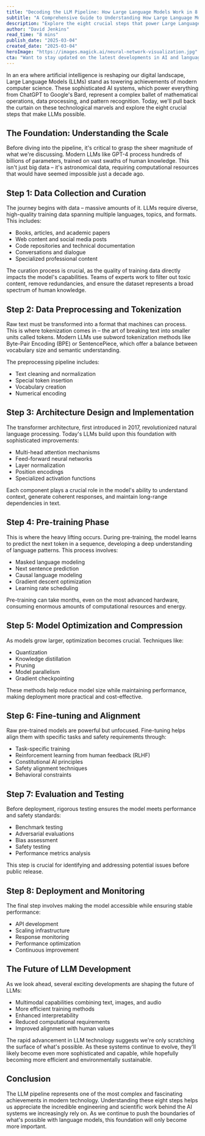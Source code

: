 ```yaml
---
title: "Decoding the LLM Pipeline: How Large Language Models Work in 8 Steps"
subtitle: "A Comprehensive Guide to Understanding How Large Language Models Function"
description: "Explore the eight crucial steps that power Large Language Models (LLMs), from data collection and preprocessing to deployment and monitoring. This comprehensive guide breaks down the complex pipeline that makes modern AI systems like ChatGPT possible, offering insights into the future of language model development."
author: "David Jenkins"
read_time: "8 mins"
publish_date: "2025-03-04"
created_date: "2025-03-04"
heroImage: "https://images.magick.ai/neural-network-visualization.jpg"
cta: "Want to stay updated on the latest developments in AI and language models? Follow us on LinkedIn for in-depth analysis and expert insights into the evolving world of artificial intelligence."
---
```


In an era where artificial intelligence is reshaping our digital landscape, Large Language Models (LLMs) stand as towering achievements of modern computer science. These sophisticated AI systems, which power everything from ChatGPT to Google's Bard, represent a complex ballet of mathematical operations, data processing, and pattern recognition. Today, we'll pull back the curtain on these technological marvels and explore the eight crucial steps that make LLMs possible.

## The Foundation: Understanding the Scale

Before diving into the pipeline, it's critical to grasp the sheer magnitude of what we're discussing. Modern LLMs like GPT-4 process hundreds of billions of parameters, trained on vast swaths of human knowledge. This isn't just big data – it's astronomical data, requiring computational resources that would have seemed impossible just a decade ago.

## Step 1: Data Collection and Curation

The journey begins with data – massive amounts of it. LLMs require diverse, high-quality training data spanning multiple languages, topics, and formats. This includes:

- Books, articles, and academic papers
- Web content and social media posts
- Code repositories and technical documentation
- Conversations and dialogue
- Specialized professional content

The curation process is crucial, as the quality of training data directly impacts the model's capabilities. Teams of experts work to filter out toxic content, remove redundancies, and ensure the dataset represents a broad spectrum of human knowledge.

## Step 2: Data Preprocessing and Tokenization

Raw text must be transformed into a format that machines can process. This is where tokenization comes in – the art of breaking text into smaller units called tokens. Modern LLMs use subword tokenization methods like Byte-Pair Encoding (BPE) or SentencePiece, which offer a balance between vocabulary size and semantic understanding.

The preprocessing pipeline includes:
- Text cleaning and normalization
- Special token insertion
- Vocabulary creation
- Numerical encoding

## Step 3: Architecture Design and Implementation

The transformer architecture, first introduced in 2017, revolutionized natural language processing. Today's LLMs build upon this foundation with sophisticated improvements:

- Multi-head attention mechanisms
- Feed-forward neural networks
- Layer normalization
- Position encodings
- Specialized activation functions

Each component plays a crucial role in the model's ability to understand context, generate coherent responses, and maintain long-range dependencies in text.

## Step 4: Pre-training Phase

This is where the heavy lifting occurs. During pre-training, the model learns to predict the next token in a sequence, developing a deep understanding of language patterns. This process involves:

- Masked language modeling
- Next sentence prediction
- Causal language modeling
- Gradient descent optimization
- Learning rate scheduling

Pre-training can take months, even on the most advanced hardware, consuming enormous amounts of computational resources and energy.

## Step 5: Model Optimization and Compression

As models grow larger, optimization becomes crucial. Techniques like:

- Quantization
- Knowledge distillation
- Pruning
- Model parallelism
- Gradient checkpointing

These methods help reduce model size while maintaining performance, making deployment more practical and cost-effective.

## Step 6: Fine-tuning and Alignment

Raw pre-trained models are powerful but unfocused. Fine-tuning helps align them with specific tasks and safety requirements through:

- Task-specific training
- Reinforcement learning from human feedback (RLHF)
- Constitutional AI principles
- Safety alignment techniques
- Behavioral constraints

## Step 7: Evaluation and Testing

Before deployment, rigorous testing ensures the model meets performance and safety standards:

- Benchmark testing
- Adversarial evaluations
- Bias assessment
- Safety testing
- Performance metrics analysis

This step is crucial for identifying and addressing potential issues before public release.

## Step 8: Deployment and Monitoring

The final step involves making the model accessible while ensuring stable performance:

- API development
- Scaling infrastructure
- Response monitoring
- Performance optimization
- Continuous improvement

## The Future of LLM Development

As we look ahead, several exciting developments are shaping the future of LLMs:

- Multimodal capabilities combining text, images, and audio
- More efficient training methods
- Enhanced interpretability
- Reduced computational requirements
- Improved alignment with human values

The rapid advancement in LLM technology suggests we're only scratching the surface of what's possible. As these systems continue to evolve, they'll likely become even more sophisticated and capable, while hopefully becoming more efficient and environmentally sustainable.

## Conclusion

The LLM pipeline represents one of the most complex and fascinating achievements in modern technology. Understanding these eight steps helps us appreciate the incredible engineering and scientific work behind the AI systems we increasingly rely on. As we continue to push the boundaries of what's possible with language models, this foundation will only become more important.